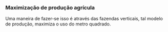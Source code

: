 ### Maximização de produção agrícula

Uma maneira de fazer-se isso é através das fazendas verticais, tal modelo de produção, maximiza o uso do metro quadrado.
